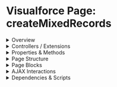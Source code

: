 # Visualforce Page: createMixedRecords

<details>
<summary>Overview</summary>

## Visualforce Page Overview: createMixedRecords

No overview found.

### Purpose of the Page
No purpose found.



### Metadata
- **API Version**: 54
- **Label**: Create Mixed Records

</details>

<details>
<summary>Controllers / Extensions</summary>

## Key Controllers / Extensions Used
- **Standard Controller**: None
- **Custom Controller**: CreateMixedRecordsApexController
- **Extensions**: 
  None

</details>

<details>
<summary>Properties & Methods</summary>

## Properties
No public properties found in associated Apex controllers/extensions.

## Methods
| Name | Return Type | Parameters | Visibility | Modifiers | Description |
| ------ | ------------- | ------------ | ------------ | ----------- | ------------- |
| `createContactAndOpportunity` | `void` | `()` | `` | `None` |  |

</details>

<details>
<summary>Page Structure</summary>

### Forms
- Contains 1 `apex:form` component(s)

### Inputs
The page utilizes the following input bindings/fields:
- `{!contactFirstName}`
- `{!contactLastName}`
- `{!opportunityName}`

### Buttons
The page has buttons/links linked to the following actions:
- `{!createContactAndOpportunity}`

</details>

<details>
<summary>Page Blocks</summary>
## Page Blocks on the Page
No `apex:pageBlock` components detected.
</details>

<details>
<summary>AJAX Interactions</summary>

- No `apex:actionSupport` components detected

- No `apex:outputPanel` components with an ID detected

</details>

<details>
<summary>Dependencies & Scripts</summary>

### Objects
- `CreateMixedRecordsApexController`

### Fields
- No field dependencies detected

### Custom Components
- No custom components detected

### Scripts
- No script tags detected

</details>